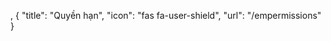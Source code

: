 ,
    {
        "title": "Quyền hạn",
        "icon": "fas fa-user-shield",
        "url": "/empermissions"
    }
